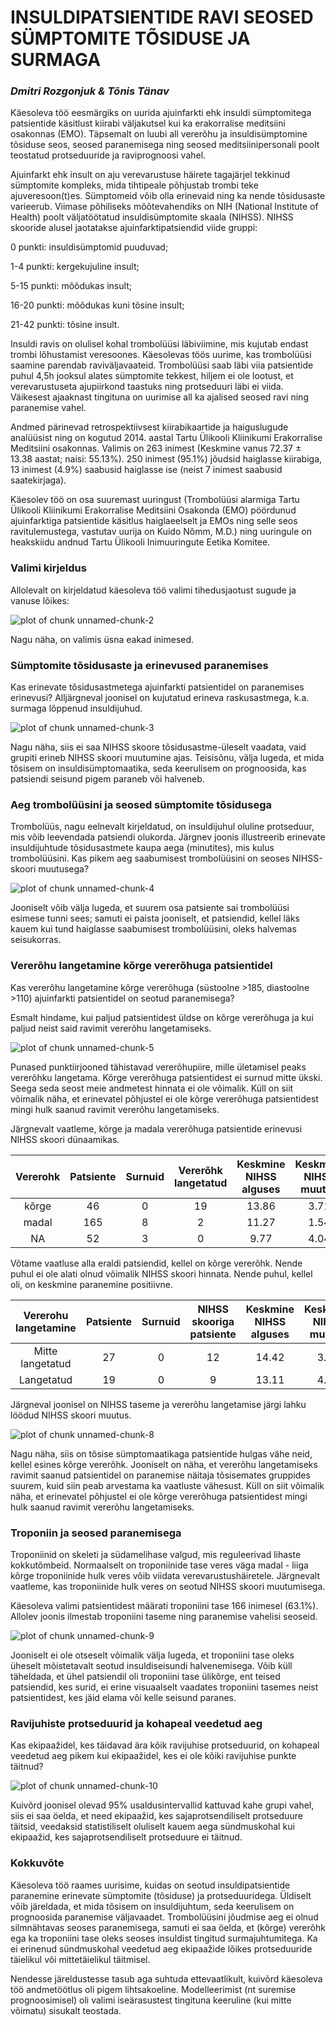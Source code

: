 INSULDIPATSIENTIDE RAVI SEOSED SÜMPTOMITE TÕSIDUSE JA SURMAGA 
========================================================
###  *Dmitri Rozgonjuk & Tõnis Tänav*

Käesoleva töö eesmärgiks on uurida ajuinfarkti ehk insuldi sümptomitega patsientide käsitlust kiirabi väljakutsel kui ka erakorralise meditsiini osakonnas (EMO). Täpsemalt on luubi all vererõhu ja insuldisümptomine tõsiduse seos, seosed paranemisega ning seosed meditsiinipersonali poolt teostatud protseduuride ja raviprognoosi vahel.

Ajuinfarkt ehk insult on aju verevarustuse häirete tagajärjel tekkinud sümptomite kompleks, mida tihtipeale põhjustab trombi teke ajuveresoon(t)es. Sümptomeid võib olla erinevaid ning ka nende tõsidusaste varieerub. Viimase põhiliseks mõõtevahendiks on NIH (National Institute of Health) poolt väljatöötatud insuldisümptomite skaala (NIHSS). NIHSS skooride alusel jaotatakse ajuinfarktipatsiendid viide gruppi:

0 punkti: insuldisümptomid puuduvad;

1-4 punkti: kergekujuline insult;

5-15 punkti: mõõdukas insult;

16-20 punkti: mõõdukas kuni tõsine insult;

21-42 punkti: tõsine insult.

Insuldi ravis on olulisel kohal trombolüüsi läbiviimine, mis kujutab endast trombi lõhustamist veresoones. Käesolevas töös uurime, kas trombolüüsi saamine parendab raviväljavaateid. Trombolüüsi saab läbi viia patsientide puhul 4,5h jooksul alates sümptomite tekkest, hiljem ei ole lootust, et verevarustuseta ajupiirkond taastuks ning protseduuri läbi ei viida. Väikesest ajaaknast tingituna on uurimise all ka ajalised seosed ravi ning paranemise vahel.

Andmed pärinevad retrospektiivsest kiirabikaartide ja haiguslugude analüüsist ning on kogutud 2014. aastal Tartu Ülikooli Kliinikumi Erakorralise Meditsiini osakonnas. Valimis on 263 inimest (Keskmine vanus 72.37 ± 13.38 aastat; naisi: 55.13%). 250 inimest (95.1%) jõudsid haiglasse kiirabiga, 13 inimest (4.9%) saabusid haiglasse ise (neist 7 inimest saabusid saatekirjaga). 

Käesolev töö on osa suuremast uuringust (Trombolüüsi alarmiga Tartu Ülikooli Kliinikumi Erakorralise Meditsiini Osakonda (EMO) pöördunud ajuinfarktiga patsientide käsitlus haiglaeelselt ja EMOs ning selle seos ravitulemustega, vastutav uurija on Kuido Nõmm, M.D.) ning uuringule on heakskiidu andnud Tartu Ülikooli Inimuuringute Eetika Komitee.




### Valimi kirjeldus
Allolevalt on kirjeldatud käesoleva töö valimi tihedusjaotust sugude ja vanuse lõikes:

<img src="figure/unnamed-chunk-2-1.png" title="plot of chunk unnamed-chunk-2" alt="plot of chunk unnamed-chunk-2" style="display: block; margin: auto;" />

Nagu näha, on valimis üsna eakad inimesed.


### Sümptomite tõsidusaste ja erinevused paranemises
Kas erinevate tõsidusastmetega ajuinfarkti patsientidel on paranemises erinevusi? Alljärgneval joonisel on kujutatud erineva raskusastmega, k.a. surmaga lõppenud insuldijuhud.


<img src="figure/unnamed-chunk-3-1.png" title="plot of chunk unnamed-chunk-3" alt="plot of chunk unnamed-chunk-3" style="display: block; margin: auto;" />

Nagu näha, siis ei saa NIHSS skoore tõsidusastme-üleselt vaadata, vaid grupiti erineb NIHSS skoori muutumine ajas. Teisisõnu, välja lugeda, et mida tõsisem on insuldisümptomaatika, seda keerulisem on prognoosida, kas patsiendi seisund pigem paraneb või halveneb.



### Aeg trombolüüsini ja seosed sümptomite tõsidusega
Trombolüüs, nagu eelnevalt kirjeldatud, on insuldijuhul oluline protseduur, mis võib leevendada patsiendi olukorda. Järgnev joonis illustreerib erinevate insuldijuhtude tõsidusastmete kaupa aega (minutites), mis kulus trombolüüsini. Kas pikem aeg saabumisest trombolüüsini on seoses NIHSS-skoori muutusega?

<img src="figure/unnamed-chunk-4-1.png" title="plot of chunk unnamed-chunk-4" alt="plot of chunk unnamed-chunk-4" style="display: block; margin: auto;" />

Jooniselt võib välja lugeda, et suurem osa patsiente sai trombolüüsi esimese tunni sees; samuti ei paista jooniselt, et patsiendid, kellel läks kauem kui tund haiglasse saabumisest trombolüüsini, oleks halvemas seisukorras.


### Vererõhu langetamine kõrge vererõhuga patsientidel
Kas vererõhu langetamine kõrge vererõhuga (süstoolne >185, diastoolne >110) ajuinfarkti patsientidel on seotud paranemisega?

Esmalt hindame, kui paljud patsientidest üldse on kõrge vererõhuga ja kui paljud neist said ravimit vererõhu langetamiseks. 

<img src="figure/unnamed-chunk-5-1.png" title="plot of chunk unnamed-chunk-5" alt="plot of chunk unnamed-chunk-5" style="display: block; margin: auto;" />

Punased punktiirjooned tähistavad vererõhupiire, mille ületamisel peaks vererõhku langetama. Kõrge vererõhuga patsientidest ei surnud mitte ükski. Seega seda seost meie andmetest hinnata ei ole võimalik. Küll on siit võimalik näha, et erinevatel põhjustel ei ole kõrge vererõhuga patsientidest mingi hulk saanud ravimit vererõhu langetamiseks. 

Järgnevalt vaatleme, kõrge ja madala vererõhuga patsientide erinevusi NIHSS skoori dünaamikas.


| Vererohk | Patsiente | Surnuid | Vererõhk langetatud | Keskmine NIHSS alguses | Keskmine NIHSS muutus |
|:--------:|:---------:|:-------:|:-------------------:|:----------------------:|:---------------------:|
|  kõrge   |    46     |    0    |         19          |         13.86          |         3.71          |
|  madal   |    165    |    8    |          2          |         11.27          |         1.54          |
|    NA    |    52     |    3    |          0          |          9.77          |         4.04          |

Võtame vaatluse alla eraldi patsiendid, kellel on kõrge vererõhk. Nende puhul ei ole alati olnud võimalik NIHSS skoori hinnata. Nende puhul, kellel oli, on keskmine paranemine positiivne. 


| Vererohu langetamine | Patsiente | Surnuid | NIHSS skooriga patsiente | Keskmine NIHSS alguses | Keskmine NIHSS muutus |
|:--------------------:|:---------:|:-------:|:------------------------:|:----------------------:|:---------------------:|
|   Mitte langetatud   |    27     |    0    |            12            |         14.42          |         3.17          |
|      Langetatud      |    19     |    0    |            9             |         13.11          |         4.44          |


Järgneval joonisel on NIHSS taseme ja vererõhu langetamise järgi lahku löödud NIHSS skoori muutus.

<img src="figure/unnamed-chunk-8-1.png" title="plot of chunk unnamed-chunk-8" alt="plot of chunk unnamed-chunk-8" style="display: block; margin: auto;" />

Nagu näha, siis on tõsise sümptomaatikaga patsientide hulgas vähe neid, kellel esines kõrge vererõhk. Jooniselt on näha, et vererõhu langetamiseks ravimit saanud patsientidel on paranemise näitaja tõsisemates gruppides suurem, kuid siin peab arvestama ka vaatluste vähesust. Küll on siit võimalik näha, et erinevatel põhjustel ei ole kõrge vererõhuga patsientidest mingi hulk saanud ravimit vererõhu langetamiseks. 


### Troponiin ja seosed paranemisega
Troponiinid on skeleti ja südamelihase valgud, mis reguleerivad lihaste kokkutõmbeid. Normaalselt on troponiinide tase veres väga madal - liiga kõrge troponiinide hulk veres võib viidata verevarustushäiretele. Järgnevalt vaatleme, kas troponiinide hulk veres on seotud NIHSS skoori muutumisega.

Käesoleva valimi patsientidest määrati troponiini tase 166 inimesel (63.1%). Allolev joonis ilmestab troponiini taseme ning paranemise vahelisi seoseid.

<img src="figure/unnamed-chunk-9-1.png" title="plot of chunk unnamed-chunk-9" alt="plot of chunk unnamed-chunk-9" style="display: block; margin: auto;" />

Jooniselt ei ole otseselt võimalik välja lugeda, et troponiini tase oleks üheselt mõistetavalt seotud insuldiseisundi halvenemisega. Võib küll täheldada, et ühel patsiendil oli troponiini tase ülikõrge, ent teised patsiendid, kes surid, ei erine visuaalselt vaadates troponiini tasemes neist patsientidest, kes jäid elama või kelle seisund paranes.


### Ravijuhiste protseduurid ja kohapeal veedetud aeg
Kas ekipaažidel, kes täidavad ära kõik ravijuhise protseduurid, on kohapeal veedetud aeg pikem kui ekipaažidel, kes ei ole kõiki ravijuhise punkte täitnud?

<img src="figure/unnamed-chunk-10-1.png" title="plot of chunk unnamed-chunk-10" alt="plot of chunk unnamed-chunk-10" style="display: block; margin: auto;" />

Kuivõrd joonisel olevad 95% usaldusintervallid kattuvad kahe grupi vahel, siis ei saa öelda, et need ekipaažid, kes sajaprotsendiliselt protseduure täitsid, veedaksid statistiliselt oluliselt kauem aega sündmuskohal kui ekipaažid, kes sajaprotsendiliselt protseduure ei täitnud.


### Kokkuvõte
Käesoleva töö raames uurisime, kuidas on seotud insuldipatsientide paranemine erinevate sümptomite (tõsiduse) ja protseduuridega. Üldiselt võib järeldada, et mida tõsisem on insuldijuhtum, seda keerulisem on prognoosida paranemise väljavaadet. Trombolüüsini jõudmise aeg ei olnud silmnähtavas seoses paranemisega, samuti ei saa öelda, et (kõrge) vererõhk ega ka troponiini tase oleks seoses insuldist tingitud surmajuhtumitega. Ka ei erinenud sündmuskohal veedetud aeg ekipaažide lõikes protseduuride täielikul või mittetäielikul täitmisel.

Nendesse järeldustesse tasub aga suhtuda ettevaatlikult, kuivõrd käesoleva töö andmetöötlus oli pigem lihtsakoeline. Modelleerimist (nt suremise prognoosimisel) oli valimi iseärasustest tingituna keeruline (kui mitte võimatu) sisukalt teostada. 




